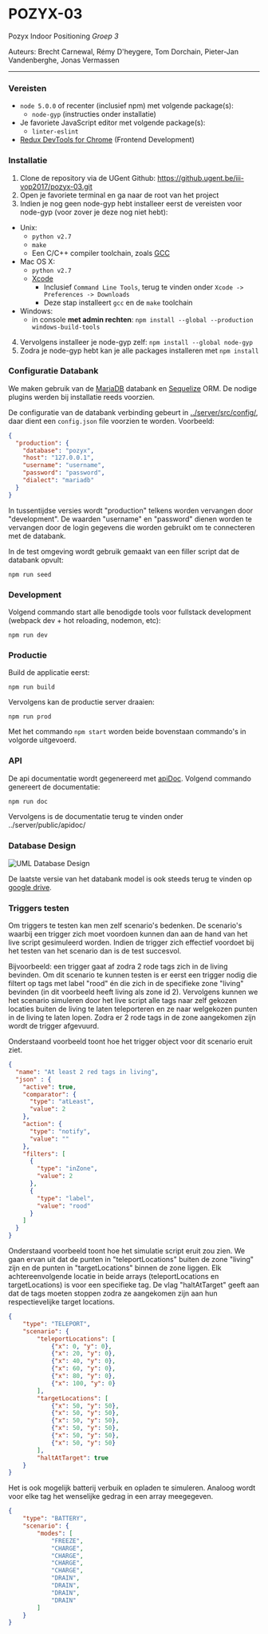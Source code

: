 # POZYX-03

Pozyx Indoor Positioning *Groep 3*

Auteurs: Brecht Carnewal, Rémy D'heygere, Tom Dorchain, Pieter-Jan Vandenberghe, Jonas Vermassen

***

### Vereisten
  * `node 5.0.0` of recenter (inclusief npm) met volgende package(s):
    * `node-gyp` (instructies onder installatie)
  * Je favoriete JavaScript editor met volgende package(s):
    * `linter-eslint`
  * [Redux DevTools for Chrome](https://chrome.google.com/webstore/detail/redux-devtools/lmhkpmbekcpmknklioeibfkpmmfibljd) (Frontend Development)

### Installatie

1. Clone de repository via de UGent Github: <https://github.ugent.be/iii-vop2017/pozyx-03.git>
2. Open je favoriete terminal en ga naar de root van het project
3. Indien je nog geen node-gyp hebt installeer eerst de vereisten voor node-gyp (voor zover je deze nog niet hebt):
  * Unix:
    * `python v2.7`
    * `make`
    * Een C/C++ compiler toolchain, zoals [GCC](https://gcc.gnu.org)
  * Mac OS X:
    * `python v2.7`
    * [Xcode](https://developer.apple.com/xcode/download/)
      * Inclusief `Command Line Tools`, terug te vinden onder `Xcode -> Preferences -> Downloads`
      * Deze stap installeert `gcc` en de `make` toolchain
  * Windows:
    * in console __met admin rechten__: `npm install --global --production windows-build-tools` 
4. Vervolgens installeer je node-gyp zelf: `npm install --global node-gyp`
5. Zodra je node-gyp hebt kan je alle packages installeren met `npm install`

### Configuratie Databank
We maken gebruik van de [MariaDB] databank en [Sequelize] ORM. De nodige plugins werden bij installatie reeds voorzien.

De configuratie van de databank verbinding gebeurt in [../server/src/config/](https://github.ugent.be/iii-vop2017/pozyx-03/tree/master/src/server/src/config), daar dient een `config.json` file voorzien te worden. Voorbeeld:
```json
{
  "production": {
    "database": "pozyx",
    "host": "127.0.0.1",
    "username": "username",
    "password": "password",
    "dialect": "mariadb"
  }
}
```
In tussentijdse versies wordt "production" telkens worden vervangen door "development". De waarden "username" en "password" dienen worden te vervangen door de login gegevens die worden gebruikt om te connecteren met de databank.

In de test omgeving wordt gebruik gemaakt van een filler script dat de databank opvult:
```
npm run seed
```

### Development

Volgend commando start alle benodigde tools voor fullstack development (webpack dev + hot reloading, nodemon, etc):

```
npm run dev
```

### Productie
Build de applicatie eerst:

```
npm run build
```

Vervolgens kan de productie server draaien:

```
npm run prod
```

Met het commando `npm start` worden beide bovenstaan commando's in volgorde uitgevoerd.

### API
De api documentatie wordt gegenereerd met [apiDoc]. Volgend commando genereert de documentatie:
```bash
npm run doc
```
Vervolgens is de documentatie terug te vinden onder ../server/public/apidoc/

### Database Design

![UML Database Design](http://i.imgur.com/145qNmo.png "UML Database Design")

De laatste versie van het databank model is ook steeds terug te vinden op [google drive](https://drive.google.com/open?id=0B_pQpm22Q56JYUFYVDZyRnBpMkk).

### Triggers testen
Om triggers te testen kan men zelf scenario's bedenken. 
De scenario's waarbij een trigger zich moet voordoen kunnen dan aan de hand van het live script gesimuleerd worden. 
Indien de trigger zich effectief voordoet bij het testen van het scenario dan is de test succesvol.

Bijvoorbeeld: een trigger gaat af zodra 2 rode tags zich in de living bevinden. 
Om dit scenario te kunnen testen is er eerst een trigger nodig die filtert op tags met label "rood" én die zich in de specifieke zone "living" bevinden (in dit voorbeeld heeft living als zone id 2). 
Vervolgens kunnen we het scenario simuleren door het live script alle tags naar zelf gekozen locaties buiten de living te laten teleporteren en ze naar welgekozen punten in de living te laten lopen. 
Zodra er 2 rode tags in de zone aangekomen zijn wordt de trigger afgevuurd. 

Onderstaand voorbeeld toont hoe het trigger object voor dit scenario eruit ziet.

```json
{
  "name": "At least 2 red tags in living",
  "json" : {
    "active": true,
    "comparator": {
      "type": "atLeast",
      "value": 2
    },
    "action": {
      "type": "notify",
      "value": ""
    },
    "filters": [
      {
        "type": "inZone",
        "value": 2
      },
      {
      	"type": "label",
        "value": "rood"
      }
    ]
  }
}
```

Onderstaand voorbeeld toont hoe het simulatie script eruit zou zien. 
We gaan ervan uit dat de punten in "teleportLocations" buiten de zone "living" zijn en de punten in "targetLocations" binnen de zone liggen. 
Elk achtereenvolgende locatie in beide arrays (teleportLocations en targetLocations) is voor een specifieke tag. 
De vlag "haltAtTarget" geeft aan dat de tags moeten stoppen zodra ze aangekomen zijn aan hun respectievelijke target locations.

```json
{
    "type": "TELEPORT",
    "scenario": {
        "teleportLocations": [
            {"x": 0, "y": 0},
            {"x": 20, "y": 0},
            {"x": 40, "y": 0},
            {"x": 60, "y": 0},
            {"x": 80, "y": 0},
            {"x": 100, "y": 0}
        ],
        "targetLocations": [
            {"x": 50, "y": 50},
            {"x": 50, "y": 50},
            {"x": 50, "y": 50},
            {"x": 50, "y": 50},
            {"x": 50, "y": 50},
            {"x": 50, "y": 50}
        ],
        "haltAtTarget": true
    }
}
```

Het is ook mogelijk batterij verbuik en opladen te simuleren. 
Analoog wordt voor elke tag het wenselijke gedrag in een array meegegeven.

```json
{
    "type": "BATTERY",
    "scenario": {
        "modes": [
            "FREEZE",
            "CHARGE",
            "CHARGE",
            "CHARGE",
            "CHARGE",
            "DRAIN",
            "DRAIN",
            "DRAIN",
            "DRAIN"
        ]
    }
}
```

[//]: #

   [MariaDB]: <https://mariadb.org/>
   [Sequelize]: <https://nodejs.org/en/>
   [apiDoc]: <http://apidocjs.com/>
